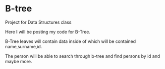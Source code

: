 # B-tree
Project for Data Structures class

Here I will be posting my code for B-Tree.

B-Tree leaves will contain data inside of which will be contained name,surname,id.

The person will be able to search through b-tree and find persons by id and maybe more.
